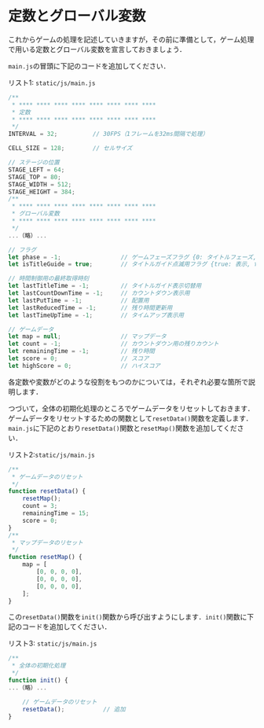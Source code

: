 # 定数とグローバル変数

これからゲームの処理を記述していきますが，その前に準備として，ゲーム処理で用いる定数とグローバル変数を宣言しておきましょう．

`main.js`の冒頭に下記のコードを追加してください．

リスト1: `static/js/main.js`
```js
/**
 * **** **** **** **** **** **** **** ****
 * 定数
 * **** **** **** **** **** **** **** ****
 */
INTERVAL = 32;          // 30FPS（1フレームを32ms間隔で処理）

CELL_SIZE = 128;        // セルサイズ

// ステージの位置
STAGE_LEFT = 64;
STAGE_TOP = 80;
STAGE_WIDTH = 512;
STAGE_HEIGHT = 384;
/**
 * **** **** **** **** **** **** **** ****
 * グローバル変数
 * **** **** **** **** **** **** **** ****
 */
...（略）...

// フラグ
let phase = -1;                 // ゲームフェーズフラグ {0: タイトルフェーズ, 1: カウントダウンフェーズ, 2: タッチフェーズ, 3: ゲームオーバーフェーズ}
let isTitleGuide = true;        // タイトルガイド点滅用フラグ {true: 表示, false: 非表示}

// 時間制御用の最終取得時刻
let lastTitleTime = -1;         // タイトルガイド表示切替用
let lastCountDownTime = -1;     // カウントダウン表示用
let lastPutTime = -1;           // 配置用
let lastReducedTime = -1;       // 残り時間更新用
let lastTimeUpTime = -1;        // タイムアップ表示用

// ゲームデータ
let map = null;                 // マップデータ
let count = -1;                 // カウントダウン用の残りカウント
let remainingTime = -1;         // 残り時間
let score = 0;                  // スコア
let highScore = 0;              // ハイスコア
```

各定数や変数がどのような役割をもつのかについては，それぞれ必要な箇所で説明します．

つづいて，全体の初期化処理のところでゲームデータをリセットしておきます．ゲームデータをリセットするための関数として`resetData()`関数を定義します．`main.js`に下記のとおり`resetData()`関数と`resetMap()`関数を追加してください．

リスト2:`static/js/main.js`
```js
/**
 * ゲームデータのリセット
 */
function resetData() {
    resetMap();
    count = 3;
    remainingTime = 15;
    score = 0;
}
/**
 * マップデータのリセット
 */
function resetMap() {
    map = [
        [0, 0, 0, 0],
        [0, 0, 0, 0],
        [0, 0, 0, 0],
    ];
}
```

この`resetData()`関数を`init()`関数から呼び出すようにします．`init()`関数に下記のコードを追加してください．

リスト3: `static/js/main.js`
```js
/**
 * 全体の初期化処理
 */
function init() {
...（略）...

    // ゲームデータのリセット
    resetData();           // 追加
}
```
